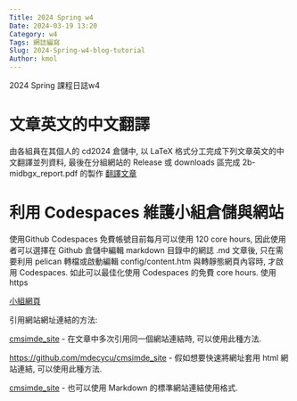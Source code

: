 ```yaml
---
Title: 2024 Spring w4
Date: 2024-03-19 13:20
Category: w4
Tags: 網誌編寫
Slug: 2024-Spring-w4-blog-tutorial
Author: kmol
---
```


2024 Spring 課程日誌w4

<!-- PELICAN_END_SUMMARY -->

# 文章英文的中文翻譯
由各組員在其個人的 cd2024 倉儲中, 以 LaTeX 格式分工完成下列文章英文的中文翻譯並列資料, 最後在分組網站的 Release 或 downloads 區完成 2b-midbgx_report.pdf 的製作
[翻譯文章]

[翻譯文章]:https://nfuedu-my.sharepoint.com/:w:/g/personal/41123148_nfu_edu_tw/EaJM3Tb4JhJMsMHbwJP0uGIBRh4GTd0J0e61uWDDFMghxw


# 利用 Codespaces 維護小組倉儲與網站
使用Github Codespaces 免費帳號目前每月可以使用 120 core hours, 因此使用者可以選擇在 Github 倉儲中編輯 markdown 目錄中的網誌 .md 文章後, 只在需要利用 pelican 轉檔或啟動編輯 config/content.htm 與轉靜態網頁內容時, 才啟用 Codespaces. 如此可以最佳化使用 Codespaces 的免費 core hours.
使用https

[小組網頁]

[小組網頁]:https://mdecd2024.github.io/2a-midag7/

[cmsimde_site]: https://github.com/mdecycu/cmsimde_site

引用網站網址連結的方法:

[cmsimde_site] - 在文章中多次引用同一個網站連結時, 可以使用此種方法.

<https://github.com/mdecycu/cmsimde_site> - 假如想要快速將網址套用 html 網站連結, 可以使用此種方法.

[cmsimde_site](https://github.com/mdecycu/cmsimde_site) - 也可以使用 Markdown 的標準網站連結使用格式.

